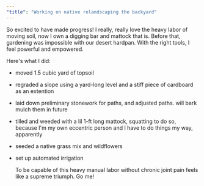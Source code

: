 ```yaml
---
"title": "Working on native relandscaping the backyard"
---
```


So excited to have made progress! I really, really love the heavy labor of moving soil, now I own a digging bar and mattock that is. Before that, gardening was impossible with our desert hardpan. With the right tools, I feel powerful and empowered.

Here's what I did:

- moved 1.5 cubic yard of topsoil
- regraded a slope using a yard-long level and a stiff piece of cardboard as an extention
- laid down preliminary stonework for paths, and adjusted paths. will bark mulch them in future
- tilled and weeded with a lil 1-ft long mattock, squatting to do so, because I'm my own eccentric person and I have to do things my way, apparently
- seeded a native grass mix and wildflowers
- set up automated irrigation

  To be capable of this heavy manual labor without chronic joint pain feels like a supreme triumph. Go me! 
